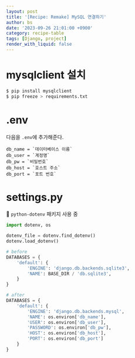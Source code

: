 ```yaml
---
layout: post
title: '[Recipe: Remake] MySQL 연결하기'
author: bs
date: '2023-09-26 21:01:00 +0900'
category: recipe-table
tags: [Django, project]
render_with_liquid: false
---
```


# mysqlclient 설치
```bash
$ pip install mysqlclient
$ pip freeze > requirements.txt
```

# .env
다음을 `.env`에 추가해준다.

```
db_name = `데이터베이스 이름`
db_user = `계정명`
db_pw = `비밀번호`
db_host = `호스트 주소`
db_port = `포트 번호`
```

# settings.py
:star2: `python-dotenv` 패키지 사용 중

```python
import dotenv, os

dotenv_file = dotenv.find_dotenv()
dotenv.load_dotenv()

# before
DATABASES = {
    'default': {
        'ENGINE': 'django.db.backends.sqlite3',
        'NAME': BASE_DIR / 'db.sqlite3',
    }
}

# after
DATABASES = {
    'default': {
        'ENGINE': 'django.db.backends.mysql',
        'NAME': os.environ['db_name'],
        'USER': os.environ['db_user'],
        'PASSWORD': os.environ['db_pw'],
        'HOST': os.environ['db_host'],
        'PORT': os.environ['db_port']
    }
}
```